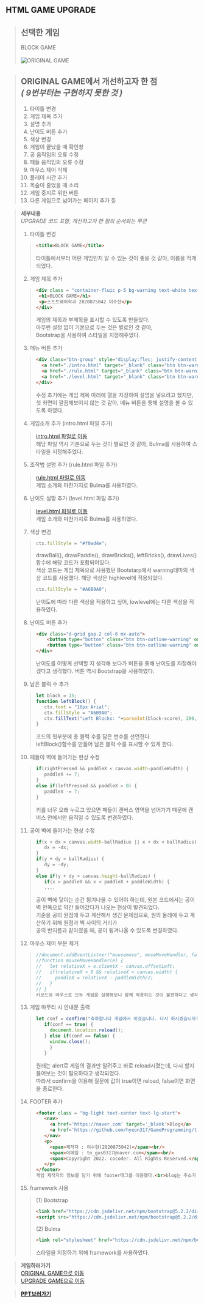 ## HTML GAME UPGRADE

> **선택한 게임**
> -----------
> BLOCK GAME<br><br>
> ![ORIGINAL GAME](https://user-images.githubusercontent.com/101097019/202085982-7365a0c5-baf9-4e43-af81-bbe0ebf14b60.png)

> **ORIGINAL GAME에서 개선하고자 한 점**<br>
> *( 9번부터는 구현하지 못한 것 )*
> ------------
> 1. 타이틀 변경
> 2. 게임 제목 추가
> 3. 설명 추가
> 4. 난이도 버튼 추가
> 5. 색상 변경
> 6. 게임이 끝났을 때 확인창
> 7. 공 움직임의 오류 수정
> 8. 패들 움직임의 오류 수정
> 9. 마우스 제어 삭제
> 10. 플레이 시간 추가
> 11. 목숨이 줄었을 때 소리
> 12. 게임 중지르 위한 버튼
> 13. 다른 게임으로 넘어가는 페이지 추가
> 등


> **세부내용**<br>
> *UPGRADE 코드 포함, 개선하고자 한 점의 순서와는 무관*<br>
> 1. 타이틀 변경
>>```html
>><title>BLOCK GAME</title>
>>```
>> 타이틀에서부터 어떤 게임인지 알 수 있는 것이 좋을 것 같아, 이름을 적게 되었다.
> 2. 게임 제목 추가
>>```html
>><div class = "container-fluic p-5 bg-warning text-white text-center">
>>  <h1>BLOCK GAME</h1>
>>  <p>소프트웨어학과 2020875042 이수현</p>
>></div>
>>```
>> 게임의 제목과 부제목을 표시할 수 있도록 만들었다. <br>아무런 설정 없이 기본으로 두는 것은 별로인 것 같아, <br>Bootstrap을 사용하여 스타일을 지정해주었다.
> 3. 메뉴 버튼 추가
>> ```html
>> <div class="btn-group" style="display:flec; justify-content: center;" >
>>   <a href="./intro.html" target="_blank" class="btn btn-warning active" aria-current="page">게임 소개</a>
>>   <a href="./rule.html" target="_blank" class="btn btn-warning">조작법</a>
>>   <a href="./level.html" target="_blank" class="btn btn-warning">난이도</a>
>> </div>
>> ```
>> 수정 초기에는 게임 제목 아래에 열을 지정하여 설명을 넣으려고 했지만, <br>첫 화면이 깔끔해보이지 않는 것 같아, 메뉴 버튼을 통해 설명을 볼 수 있도록 하였다.
> 4. 게임소개 추가 (intro.html 파일 추가)
>> [intro.html 파일로 이동](https://github.com/hyeon317/GameProgramming/blob/main/1116%20html%20project/intro.html)<br>
>> 해당 파일 역시 기본으로 두는 것이 별로인 것 같아, Bulma를 사용하여 스타일을 지정해주었다.
> 5. 조작법 설명 추가 (rule.html 파일 추가)
>> [rule.html 파일로 이동](https://github.com/hyeon317/GameProgramming/blob/main/1116%20html%20project/rule.html)<br>
>> 게임 소개와 마찬가지로 Bulma를 사용하였다.
> 6. 난이도 설명 추가 (level.html 파일 추가)
>> [level.html 파일로 이동](https://github.com/hyeon317/GameProgramming/blob/main/1116%20html%20project/level.html)<br>
>> 게임 소개와 마찬가지로 Bulma를 사용하였다.
> 7. 색상 변경
>> ```js
>> ctx.fillStyle = "#f0ad4e";
>> ```
>> drawBall(), drawPaddle(), drawBricks(), leftBricks(), drawLives() 함수에 해당 코드가 포함되어있다.<br>색상 코드는 게임 제목으로 사용했던 Bootstarp에서 warning테마의 색상 코드를 사용했다. 해당 색상은 highlevel에 적용되었다.
>> ```js
>> ctx.fillStyle = "#A6B9A0";
>> ```
>> 난이도에 따라 다른 색상을 적용하고 싶어, lowlevel에는 다른 색상을 적용하였다.
> 8. 난이도 버튼 추가
>>```html
>> <div class="d-grid gap-2 col-6 mx-auto">
>>     <button type="button" class="btn btn-outline-warning" onclick = "lowlevel()">난이도 하</button>
>>     <button type="button" class="btn btn-outline-warning" onclick = "highlevel()">난이도 상</button>
>> </div>
>> ```
>> 난이도를 어떻게 선택할 지 생각해 보다가 버튼을 통해 난이도를 지정해야겠다고 생각했다. 버튼 역시 Bootstrap을 사용하였다.
> 9. 남은 블럭 수 추가
>> ```js
>> let block = 15;
>> function leftBlock() {
>>    ctx.font = "16px Arial";
>>    ctx.fillStyle = "A6B9A0";
>>    ctx.fillText("Left Blocks: "+parseInt(block-score), 200, 20);
>> }
>> ```
>> 코드의 윗부분에 총 블럭 수를 담은 변수를 선언한다. <br>leftBlock()함수를 만들어 남은 블럭 수를 표시할 수 있게 한다.
> 10. 패들이 벽에 들어가는 현상 수정
>> ```js
>> if(rightPressed && paddleX < canvas.width-paddleWidth) {
>>    paddleX += 7;
>> }
>> else if(leftPressed && paddleX > 0) {
>>    paddleX -= 7;
>> }
>> ```
>> 키를 너무 오래 누르고 있으면 패들이 캔버스 영역을 넘어가기 때문에 캔버스 안에서만 움직일 수 있도록 변경하였다.
> 11. 공이 벽에 들어가는 현상 수정
>> ```js
>> if(x + dx > canvas.width-ballRadius || x + dx < ballRadius) {
>>    dx = -dx;
>> }
>> if(y + dy < ballRadius) {
>>    dy = -dy;
>> }
>> else if(y + dy > canvas.height-ballRadius) {
>>    if(x > paddleX && x < paddleX + paddleWidth) {
>>    ....
>> ```
>> 공이 벽에 닿이는 순간 튕겨나올 수 있어야 하는데, 원본 코드에서는 공이 벽 안쪽으로 약간 들어갔다가 나오는 현상이 발견되었다.<br>기준을 공의 원점에 두고 계산해서 생긴 문제점으로, 원의 둘레에 두고 계산하기 위해 원점과 벽 사이의 거리가<br>공의 반지름과 같아졌을 때, 공이 튕겨나올 수 있도록 변경하였다.
> 12. 마우스 제어 부분 제거
>> ```js
>> //document.addEventListner("mousemove", moseMoveHandler, false);
>> //function mouseMoveHandler(e) {
>> //   let relativeX = e.clientX - canvas.offsetLeft;
>> //   if(relativeX > 0 && relativeX < canvas.width) {
>> //     paddleX = relativeX - paddleWidth/2;
>> //   }
>> // }
>> 키보드와 마우스로 모두 게임을 실행해보니 함께 작용하는 것이 불편하다고 생각되었다. <br>따라서 마우스로 게임을 제어하던 부분을 주석처리하여, 게임은 키보드로만 진행될 수 있게 하였다.
> 13. 게임 마무리 시 안내문 출력
>> ```js
>> let conf = confirm("축하합니다 게임에서 이겼습니다. 다시 하시겠습니까?");
>>    if(conf == true) {
>>      document.location.reload();
>>    } else if(conf == false) {
>>      window.close();
>>      }
>>    }
>> ```
>> 원래는 alert로 게임의 결과만 알려주고 바로 reload시켰는데, 다시 할지 물어보는 것이 필요하다고 생각되었다.<br>따라서 confirm을 이용해 질문에 값이 true이면 reload, false이면 화면을 종료한다.
> 14. FOOTER 추가
>> ```html
>> <footer class = "bg-light text-center text-lg-start">
>>    <nav>
>>      <a href='https://naver.com' target='_blank'>Blog</a>
>>      <a href='https://github.com/hyeon317/GameProgramming/tree/main/1116%20html%20project' target='_blank'>Github</a>
>>    </nav>
>>    <p>
>>      <span>제작자 : 이수현(2020875042)</span><br/>
>>      <span>이메일 : tn_gus0317@naver.com</span><br/>
>>      <span>Copyright 2022. cocoder. All Rights Reserved.</span>
>>    </p>
>> </footer>
>> 게임 제작자의 정보를 담기 위해 footer태그를 이용했다.<br>blog는 주소가 따로 없어 naver를 넣었고, github는 해당 파일의 git주소를 넣었다.<br>추가로 제작자의 이름과 학번, 이메일을 넣었다.
> 15. framework 사용
>> (1) Bootstrap
>> ```html
>> <link href="https://cdn.jsdelivr.net/npm/bootstrap@5.2.2/dist/css/bootstrap.min.css" rel="stylesheet">
>> <script src="https://cdn.jsdelivr.net/npm/bootstrap@5.2.2/dist/js/bootstrap.bundle.min.js"></script>
>> ```
>> (2) Bulma
>> ```html
>> <link rel="stylesheet" href="https://cdn.jsdelivr.net/npm/bulma@0.9.4/css/bulma.min.css">
>> ```
>> 스타일을 지정하기 위해 framework를 사용하였다.

> **게임하러가기**<br>
> [ORIGINAL GAME으로 이동](https://hyeon317.github.io/original_html.github.io/)<br>
> [UPGRADE GAME으로 이동](https://hyeon317.github.io/html_project.github.io/)

> **[PPT보러가기](https://github.com/hyeon317/GameProgramming/blob/main/1116%20html%20project/%EA%B2%8C%EC%9E%84%ED%94%84%EB%A1%9C%EA%B7%B8%EB%9E%98%EB%B0%8D%20-%20HTML.pdf)**
